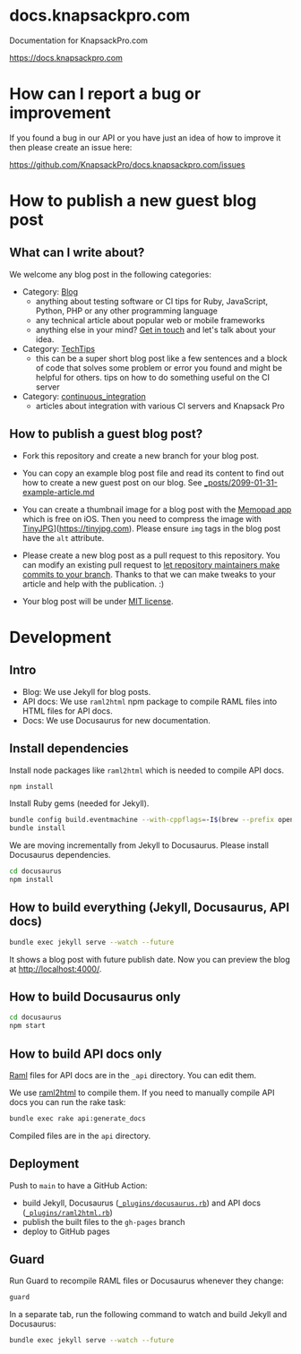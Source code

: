 # docs.knapsackpro.com

Documentation for KnapsackPro.com

https://docs.knapsackpro.com

# How can I report a bug or improvement

If you found a bug in our API or you have just an idea of how to improve it then please create an issue here:

https://github.com/KnapsackPro/docs.knapsackpro.com/issues

# How to publish a new guest blog post

## What can I write about?

We welcome any blog post in the following categories:

- Category: [Blog](https://docs.knapsackpro.com/)
  - anything about testing software or CI tips for Ruby, JavaScript, Python, PHP or any other programming language
  - any technical article about popular web or mobile frameworks
  - anything else in your mind? [Get in touch](https://knapsackpro.com/contact) and let's talk about your idea.
- Category: [TechTips](https://docs.knapsackpro.com/tech_tips/)
  - this can be a super short blog post like a few sentences and a block of code that solves some problem or error you found and might be helpful for others.
    tips on how to do something useful on the CI server
- Category: [continuous_integration](https://docs.knapsackpro.com/continuous_integration/)
  - articles about integration with various CI servers and Knapsack Pro

## How to publish a guest blog post?

- Fork this repository and create a new branch for your blog post.

- You can copy an example blog post file and read its content to find out how to create a new guest post on our blog.
  See [\_posts/2099-01-31-example-article.md](https://raw.githubusercontent.com/KnapsackPro/docs.knapsackpro.com/gh-pages/_posts/2099-01-31-example-article.md)

- You can create a thumbnail image for a blog post with the [Memopad app](https://www.tayasui.com/memopad/) which is free on iOS.
  Then you need to compress the image with [TinyJPG](https://tinyjpg.com)](https://tinyjpg.com).
  Please ensure `img` tags in the blog post have the `alt` attribute.

- Please create a new blog post as a pull request to this repository.
  You can modify an existing pull request to [let repository maintainers make commits to your branch](https://docs.github.com/en/github/collaborating-with-issues-and-pull-requests/allowing-changes-to-a-pull-request-branch-created-from-a-fork).
  Thanks to that we can make tweaks to your article and help with the publication. :)

- Your blog post will be under [MIT license](LICENSE).

# Development

## Intro

* Blog: We use Jekyll for blog posts.
* API docs: We use `raml2html` npm package to compile RAML files into HTML files for API docs.
* Docs: We use Docusaurus for new documentation.

## Install dependencies

Install node packages like `raml2html` which is needed to compile API docs.

```bash
npm install
```

Install Ruby gems (needed for Jekyll).

```bash
bundle config build.eventmachine --with-cppflags=-I$(brew --prefix openssl@1.1)/include
bundle install
```

We are moving incrementally from Jekyll to Docusaurus. Please install Docusaurus dependencies.

```bash
cd docusaurus
npm install
```

## How to build everything (Jekyll, Docusaurus, API docs)

```bash
bundle exec jekyll serve --watch --future
```

It shows a blog post with future publish date.
Now you can preview the blog at [http://localhost:4000/](http://localhost:4000/2099/example-article).

## How to build Docusaurus only

```bash
cd docusaurus
npm start
```

## How to build API docs only

[Raml](http://raml.org/) files for API docs are in the `_api` directory. You can edit them.

We use [raml2html](https://github.com/kevinrenskers/raml2html) to compile them.
If you need to manually compile API docs you can run the rake task:

```bash
bundle exec rake api:generate_docs
```

Compiled files are in the `api` directory.

## Deployment

Push to `main` to have a GitHub Action:

- build Jekyll, Docusaurus ([`_plugins/docusaurus.rb`](./_plugins/docusaurus.rb)) and API docs ([`_plugins/raml2html.rb`](./_plugins/raml2html.rb))
- publish the built files to the `gh-pages` branch
- deploy to GitHub pages

## Guard

Run Guard to recompile RAML files or Docusaurus whenever they change:

```bash
guard
```

In a separate tab, run the following command to watch and build Jekyll and Docusaurus:

```bash
bundle exec jekyll serve --watch --future
```
